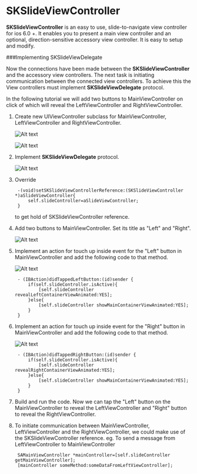 SKSlideViewController
=========

**SKSlideViewController** is an easy to use, slide-to-navigate view controller for ios 6.0 +. It enables you to present a main view controller and an optional, direction-sensitive accessory view controller. It is easy to setup and modify.


###Implementing SKSlideViewDelegate


Now the connections have been made between the **SKSlideViewController** and the accessory view controllers. The next task is initiating communication between the connected view controllers. To achieve this the View controllers must implement **SKSlideViewDelegate** protocol.

In the following tutorial we will add two buttons to MainViewController on click of which will reveal the LeftViewController and RightViewController.

1. Create new UIViewController subclass for MainViewController, LeftViewController and RightViewController.

	![Alt text](/HTSKSlideViewDelegateSCR/sc1.jpg?raw=true)

	![Alt text](/HTSKSlideViewDelegateSCR/sc2.jpg?raw=true)

2. Implement **SKSlideViewDelegate** protocol.

	![Alt text](/HTSKSlideViewDelegateSCR/sc3.jpg?raw=true)

3. Override 

		-(void)setSKSlideViewControllerReference:(SKSlideViewController *)aSlideViewController{
			self.slideController=aSlideViewController;
		}
	to get hold of SKSlideViewController reference.

4. Add two buttons to MainViewController. Set its title as "Left" and "Right".

	![Alt text](/HTSKSlideViewDelegateSCR/sc4.jpg?raw=true)

5. Implement an action for touch up inside event for the "Left" button in MainViewController and add the following code to that method.

	![Alt text](/HTSKSlideViewDelegateSCR/sc5.png?raw=true)

		- (IBAction)didTappedLeftButton:(id)sender {
		    if(self.slideController.isActive){
		        [self.slideController revealLeftContainerViewAnimated:YES];
		    }else{
		        [self.slideController showMainContainerViewAnimated:YES];
		    }
		}

6. Implement an action for touch up inside event for the "Right" button in MainViewController and add the following code to that method.

	![Alt text](/HTSKSlideViewDelegateSCR/sc6.png?raw=true)

		- (IBAction)didTappedRightButton:(id)sender {
		    if(self.slideController.isActive){
		        [self.slideController revealRightContainerViewAnimated:YES];
		    }else{
		        [self.slideController showMainContainerViewAnimated:YES];
		    }
		}
       
7. Build and run the code. Now we can tap the "Left" button on the MainViewController to reveal the LeftViewController and "Right" button to reveal the RightViewController.

8. To initiate communication between MainViewController, LeftViewController and the RightViewController, we could make use of the SKSlideViewController reference. 
eg. To send a message from LeftViewController to MainViewController

		SAMainViewController *mainController=[self.slideController getMainViewController];
    	[mainController someMethod:someDataFromLeftViewController];

